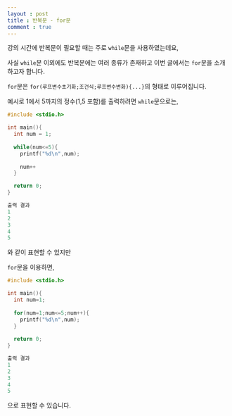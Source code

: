 ```yaml
---
layout : post
title : 반복문 - for문
comment : true
---
```

강의 시간에 반복문이 필요할 때는 주로 `while`문을 사용하였는데요,

사실 `while`문 이외에도 반복문에는 여러 종류가 존재하고 이번 글에서는 `for`문을 소개하고자 합니다.

`for`문은 `for(루프변수초기화;조건식;루프변수변화){...}`의 형태로 이루어집니다.

예시로 1에서 5까지의 정수(1,5 포함)를 출력하려면 `while`문으로는,

```c
#include <stdio.h>

int main(){
  int num = 1;
  
  while(num<=5){
    printf("%d\n",num);
    
    num++
  }

  return 0;
}
```
```c
출력 결과
1
2
3
4
5
```

와 같이 표현할 수 있지만

`for`문을 이용하면,

```c
#include <stdio.h>

int main(){
  int num=1;
  
  for(num=1;num<=5;num++){
    printf("%d\n",num);
  }
  
  return 0;
}
```
```c
출력 결과
1
2
3
4
5
```
으로 표현할 수 있습니다.
